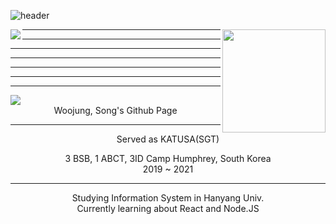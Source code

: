 ![header](https://capsule-render.vercel.app/api?type=waving&color=gradient&height=300&section=header&text=Welcome&fontSize=90&animation=fadeIn)

<img align='right' src="https://github-readme-stats.vercel.app/api?username=opusdeisong" height="165">    

<img align='left' src="http://mazassumnida.wtf/api/v2/generate_badge?boj=opusdeisong">

***
***
***
***
***
***
***
<img align='center' src="https://github-readme-stats.vercel.app/api/top-langs/?username=opusdeisong&layout=Demo&theme=dracula)">

  
  
<div align="center">
 Woojung, Song's Github Page

- - -

Served as KATUSA(SGT) 
  
  3 BSB, 1 ABCT, 3ID Camp Humphrey, South Korea  
  2019 ~ 2021 
- - -
  Studying Information System in Hanyang Univ.  
  Currently learning about React and Node.JS
</div>
